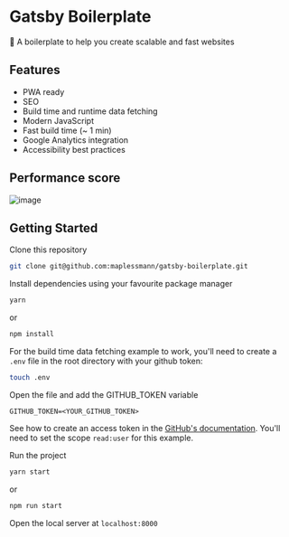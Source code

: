 # Gatsby Boilerplate

🚀 A boilerplate to help you create scalable and fast websites

## Features

- PWA ready
- SEO
- Build time and runtime data fetching
- Modern JavaScript
- Fast build time (~ 1 min)
- Google Analytics integration
- Accessibility best practices

## Performance score

![image](https://user-images.githubusercontent.com/12679778/102672408-7977c600-416f-11eb-8eb7-05401732b5c4.png)

## Getting Started

Clone this repository

```bash
git clone git@github.com:maplessmann/gatsby-boilerplate.git
```

Install dependencies using your favourite package manager

```bash
yarn
```

or

```bash
npm install
```

For the build time data fetching example to work, you'll need to create a `.env` file in the root directory with your github token:

```bash
touch .env
```

Open the file and add the GITHUB_TOKEN variable

```
GITHUB_TOKEN=<YOUR_GITHUB_TOKEN>
```

See how to create an access token in the [GitHub's documentation](https://docs.github.com/en/free-pro-team@latest/github/authenticating-to-github/creating-a-personal-access-token). You'll need to set the scope `read:user` for this example.

Run the project

```bash
yarn start
```

or

```bash
npm run start
```

Open the local server at `localhost:8000`
